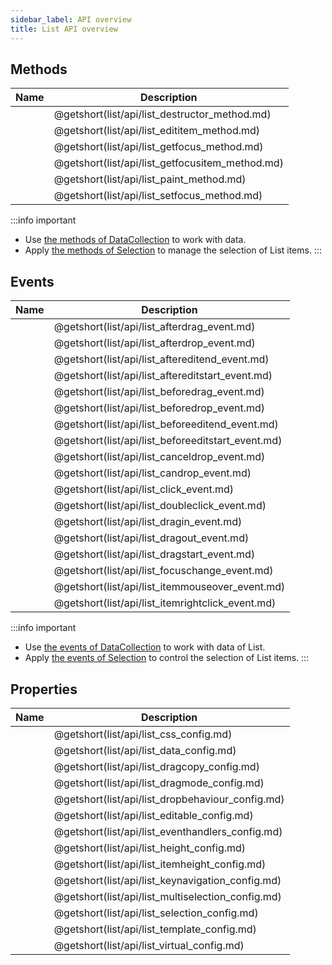 ```yaml
---
sidebar_label: API overview
title: List API overview
---
```


## Methods

| Name                                         | Description                                         |
| -------------------------------------------- | --------------------------------------------------- |
| [](list/api/list_destructor_method.md)       | @getshort(list/api/list_destructor_method.md)       |
| [](list/api/list_edititem_method.md)         | @getshort(list/api/list_edititem_method.md)         |
| [](list/api/list_getfocus_method.md)         | @getshort(list/api/list_getfocus_method.md)         |
| [](list/api/list_getfocusitem_method.md)     | @getshort(list/api/list_getfocusitem_method.md)     |
| [](list/api/list_paint_method.md)            | @getshort(list/api/list_paint_method.md)            |
| [](list/api/list_setfocus_method.md)         | @getshort(list/api/list_setfocus_method.md)         |


:::info important
- Use [the methods of DataCollection](data_collection/index.md) to work with data. 
- Apply [the methods of Selection](selection/index.md#methods) to manage the selection of List items. 
:::

## Events

| Name                                          | Description                                       |
| --------------------------------------------- | ------------------------------------------------- |
| [](list/api/list_afterdrag_event.md)          | @getshort(list/api/list_afterdrag_event.md)       |
| [](list/api/list_afterdrop_event.md)          | @getshort(list/api/list_afterdrop_event.md)       |
| [](list/api/list_aftereditend_event.md)       | @getshort(list/api/list_aftereditend_event.md)    |
| [](list/api/list_aftereditstart_event.md)     | @getshort(list/api/list_aftereditstart_event.md)  |
| [](list/api/list_beforedrag_event.md)         | @getshort(list/api/list_beforedrag_event.md)      |
| [](list/api/list_beforedrop_event.md)         | @getshort(list/api/list_beforedrop_event.md)      |
| [](list/api/list_beforeeditend_event.md)      | @getshort(list/api/list_beforeeditend_event.md)   |
| [](list/api/list_beforeeditstart_event.md)    | @getshort(list/api/list_beforeeditstart_event.md) |
| [](list/api/list_canceldrop_event.md)         | @getshort(list/api/list_canceldrop_event.md)      |
| [](list/api/list_candrop_event.md)            | @getshort(list/api/list_candrop_event.md)         |
| [](list/api/list_click_event.md)              | @getshort(list/api/list_click_event.md)           |
| [](list/api/list_doubleclick_event.md)        | @getshort(list/api/list_doubleclick_event.md)     |
| [](list/api/list_dragin_event.md)             | @getshort(list/api/list_dragin_event.md)          |
| [](list/api/list_dragout_event.md)            | @getshort(list/api/list_dragout_event.md)         |
| [](list/api/list_dragstart_event.md)          | @getshort(list/api/list_dragstart_event.md)       |
| [](list/api/list_focuschange_event.md)        | @getshort(list/api/list_focuschange_event.md)     |
| [](list/api/list_itemmouseover_event.md)      | @getshort(list/api/list_itemmouseover_event.md)   |
| [](list/api/list_itemrightclick_event.md)     | @getshort(list/api/list_itemrightclick_event.md)  |

:::info important
- Use [the events of DataCollection](data_collection/index.md#events) to work with data of List. 
- Apply [the events of Selection](selection/index.md#events) to control the selection of List items. 
:::

## Properties

| Name                                           | Description                                           |
| ---------------------------------------------- | ----------------------------------------------------- |
| [](list/api/list_css_config.md)                | @getshort(list/api/list_css_config.md)                |
| [](list/api/list_data_config.md)               | @getshort(list/api/list_data_config.md)               |
| [](list/api/list_dragcopy_config.md)           | @getshort(list/api/list_dragcopy_config.md)           |
| [](list/api/list_dragmode_config.md)           | @getshort(list/api/list_dragmode_config.md)           |
| [](list/api/list_dropbehaviour_config.md)      | @getshort(list/api/list_dropbehaviour_config.md)      |
| [](list/api/list_editable_config.md)           | @getshort(list/api/list_editable_config.md)           |
| [](list/api/list_eventhandlers_config.md)      | @getshort(list/api/list_eventhandlers_config.md)      |
| [](list/api/list_height_config.md)             | @getshort(list/api/list_height_config.md)             |
| [](list/api/list_itemheight_config.md)         | @getshort(list/api/list_itemheight_config.md)         |
| [](list/api/list_keynavigation_config.md)      | @getshort(list/api/list_keynavigation_config.md)      |
| [](list/api/list_multiselection_config.md)     | @getshort(list/api/list_multiselection_config.md)     |
| [](list/api/list_selection_config.md)          | @getshort(list/api/list_selection_config.md)          |
| [](list/api/list_template_config.md)           | @getshort(list/api/list_template_config.md)           |
| [](list/api/list_virtual_config.md)            | @getshort(list/api/list_virtual_config.md)            |
